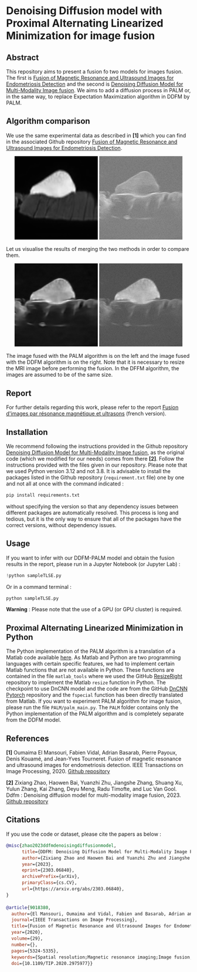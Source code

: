 # Denoising Diffusion model with Proximal Alternating Linearized Minimization for image fusion

## Abstract
This repository aims to present a fusion fo two models for images fusion. The first is [Fusion of Magnetic Resonance and Ultrasound Images for Endometriosis Detection](https://github.com/TLongin/Fusion-of-Magnetic-Resonance-and-Ultrasound-Images-for-Endometriosis-Detection) and the second is [Denoising Diffusion Model for Multi-Modality Image fusion](https://github.com/Zhaozixiang1228/MMIF-DDFM). We aims to add a diffusion process in PALM or, in the same way, to replace Expectation Maximization algorithm in DDFM by PALM. 

## Algorithm comparison

We use the same experimental data as described in **[1]** which you can find in the associated Github repository [Fusion of Magnetic Resonance and Ultrasound Images for Endometriosis Detection](https://github.com/TLongin/Fusion-of-Magnetic-Resonance-and-Ultrasound-Images-for-Endometriosis-Detection).

<p align="center">
  <img src="input-TLSE/Data1/irm.png" alt="Magnetic Resonance Imaging" width="45%">
  <img src="input-TLSE/Data1/us.png" alt="Ultrasound imaging" width="45%">
</p>

Let us visualise the results of merging the two methods in order to compare them.

<p align="center">
  <img src="Results/PALM/20_palm_denoising.png" alt="Fused image (PALM)" width="45%">
  <img src="Results/DDFM_PALM/20_palm_100_ddfm.png" alt="Fused image (DDFM)" width="45%">
</p>

The image fused with the PALM algorithm is on the left and the image fused with the DDFM algorithm is on the right. Note that it is necessary to resize the MRI image before performing the fusion. In the DFFM algorithm, the images are assumed to be of the same size.

## Report
For further details regarding this work, please refer to the report [Fusion d'images par résonance magnétique et ultrasons](https://drive.google.com/file/d/1EqD42Iw54JGWqdoAzLa9iBXeZQF84VMq/view?usp=drive_link) (french version).

## Installation
We recommend following the instructions provided in the Github repository [Denoising Diffusion Model for Multi-Modality Image fusion](https://github.com/Zhaozixiang1228/MMIF-DDFM), as the original code (which we modified for our needs) comes from there **[2]**. Follow the instructions provided with the files given in our repository. Please note that we used Python version 3.12 and not 3.8. It is advisable to install the packages listed in the Github repository (`requirement.txt` file) one by one and not all at once with the command indicated :
```bash
pip install requirements.txt
```
without specifying the version so that any dependency issues between different packages are automatically resolved. This process is long and tedious, but it is the only way to ensure that all of the packages have the correct versions, without dependency issues.

## Usage
If you want to infer with our DDFM-PALM model and obtain the fusion results in the report, please run in a Jupyter Notebook (or Jupyter Lab) :
```python
!python sampleTLSE.py
```
Or in a command terminal :
```bash
python sampleTLSE.py
```
**Warning** : Please note that the use of a GPU (or GPU cluster) is required.

## Proximal Alternating Linearized Minimization in Python
The Python implementation of the PALM algorithm is a translation of a Matlab code available [here](https://github.com/TLongin/Fusion-of-Magnetic-Resonance-and-Ultrasound-Images-for-Endometriosis-Detection). As Matlab and Python are two programming languages with certain specific features, we had to implement certain Matlab functions that are not available in Python. These functions are contained in the file `matlab_tools` where we used the GitHub [ResizeRight](https://github.com/assafshocher/ResizeRight) repository to implement the Matlab `resize` function in Python. The checkpoint to use DnCNN model and the code are from the GitHub [DnCNN Pytorch](https://github.com/SaoYan/DnCNN-PyTorch) repository and the `fspecial` function has been directly translated from Matlab. If you want to experiment PALM algorithm for image fusion, please run the file `PALM/palm_main.py`. The `PALM` folder contains only the Python implementation of the PALM algorithm and is completely separate from the DDFM model.

## References
**[1]**  Oumaima El Mansouri, Fabien Vidal, Adrian Basarab, Pierre Payoux, Denis Kouamé, and Jean-Yves Tourneret. Fusion of magnetic resonance and ultrasound images for endometriosis detection. IEEE Transactions on Image Processing, 2020.  [Github repository](https://github.com/TLongin/Fusion-of-Magnetic-Resonance-and-Ultrasound-Images-for-Endometriosis-Detection)

**[2]** Zixiang Zhao, Haowen Bai, Yuanzhi Zhu, Jiangshe Zhang, Shuang Xu, Yulun Zhang, Kai Zhang, Deyu Meng, Radu Timofte, and Luc Van Gool. Ddfm : Denoising diffusion model for multi-modality image fusion, 2023. [Github repository](https://github.com/Zhaozixiang1228/MMIF-DDFM)

## Citations
If you use the code or dataset, please cite the papers as below :
```bibtex
@misc{zhao2023ddfmdenoisingdiffusionmodel,
      title={DDFM: Denoising Diffusion Model for Multi-Modality Image Fusion}, 
      author={Zixiang Zhao and Haowen Bai and Yuanzhi Zhu and Jiangshe Zhang and Shuang Xu and Yulun Zhang and Kai Zhang and Deyu Meng and Radu Timofte and Luc Van Gool},
      year={2023},
      eprint={2303.06840},
      archivePrefix={arXiv},
      primaryClass={cs.CV},
      url={https://arxiv.org/abs/2303.06840}, 
}

@article{9018380,
  author={El Mansouri, Oumaima and Vidal, Fabien and Basarab, Adrian and Payoux, Pierre and Kouamé, Denis and Tourneret, Jean-Yves},
  journal={IEEE Transactions on Image Processing}, 
  title={Fusion of Magnetic Resonance and Ultrasound Images for Endometriosis Detection}, 
  year={2020},
  volume={29},
  number={},
  pages={5324-5335},
  keywords={Spatial resolution;Magnetic resonance imaging;Image fusion;Diseases;Magnetic resonance;Image fusion;magnetic resonance imaging;ultrasound imaging;super-resolution;despeckling;proximal alternating linearized minimization},
  doi={10.1109/TIP.2020.2975977}}
```
